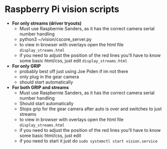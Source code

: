 Raspberry Pi vision scripts
===========================
* **For only streams (driver tryouts)**
	* Must use Raspbernie Sanders, as it has the correct camera serial number handling
	* python3 ~/vision/cscore_server.py
	* to view in browser with overlays open the html file `display_streams.html`
	* if you need to adjust the position of the red lines you'll have to know some basic html/css, just edit `display_streams.html`
* **For only GRIP**
	* probably best off just using Joe Piden if im not there
	* only plug in the gear camera
	* should start automatically
* **For both GRIP and streams**
	* Must use Raspbernie Sanders, as it has the correct camera serial number handling
	* Should start automatically
	* Stops grip for the gear camera after auto is over and switches to just streams
	* to view in browser with overlays open the html file `display_streams.html`
	* if you need to adjust the position of the red lines you'll have to know some basic html/css, just edit	
	* if you need to start it just do `sudo systemctl start vision.service`
